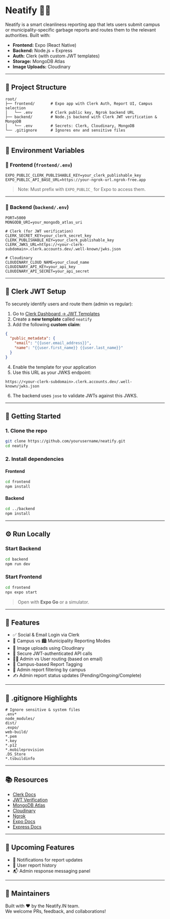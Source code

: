 # Neatify 🚮📲

Neatify is a smart cleanliness reporting app that lets users submit campus or municipality-specific garbage reports and routes them to the relevant authorities. Built with:

- **Frontend:** Expo (React Native)
- **Backend:** Node.js + Express
- **Auth:** Clerk (with custom JWT templates)
- **Storage:** MongoDB Atlas
- **Image Uploads:** Cloudinary

---

## 🔧 Project Structure

```
root/
├── frontend/       # Expo app with Clerk Auth, Report UI, Campus selection
│   └── .env        # Clerk public key, Ngrok backend URL
├── backend/        # Node.js backend with Clerk JWT verification & MongoDB
│   └── .env        # Secrets: Clerk, Cloudinary, MongoDB
└── .gitignore      # Ignores env and sensitive files
```

---

## 🔐 Environment Variables

### 🔸 Frontend (`frontend/.env`)
```env
EXPO_PUBLIC_CLERK_PUBLISHABLE_KEY=your_clerk_publishable_key
EXPO_PUBLIC_API_BASE_URL=https://your-ngrok-url.ngrok-free.app
```
> Note: Must prefix with `EXPO_PUBLIC_` for Expo to access them.

---

### 🔹 Backend (`backend/.env`)
```env
PORT=5000
MONGODB_URI=your_mongodb_atlas_uri

# Clerk (for JWT verification)
CLERK_SECRET_KEY=your_clerk_secret_key
CLERK_PUBLISHABLE_KEY=your_clerk_publishable_key
CLERK_JWKS_URL=https://<your-clerk-subdomain>.clerk.accounts.dev/.well-known/jwks.json

# Cloudinary
CLOUDINARY_CLOUD_NAME=your_cloud_name
CLOUDINARY_API_KEY=your_api_key
CLOUDINARY_API_SECRET=your_api_secret
```

---

## 🔑 Clerk JWT Setup

To securely identify users and route them (admin vs regular):

1. Go to [Clerk Dashboard → JWT Templates](https://dashboard.clerk.dev/jwt-templates)
2. Create a **new template** called `neatify`
3. Add the following **custom claim**:

```json
{
  "public_metadata": {
    "email": "{{user.email_address}}",
    "name": "{{user.first_name}} {{user.last_name}}"
  }
}
```

4. Enable the template for your application
5. Use this URL as your JWKS endpoint:

```
https://<your-clerk-subdomain>.clerk.accounts.dev/.well-known/jwks.json
```

6. The backend uses `jose` to validate JWTs against this JWKS.

---

## 🚀 Getting Started

### 1. Clone the repo
```bash
git clone https://github.com/yourusername/neatify.git
cd neatify
```

### 2. Install dependencies

#### Frontend
```bash
cd frontend
npm install
```

#### Backend
```bash
cd ../backend
npm install
```

---

## ⚙️ Run Locally

### Start Backend
```bash
cd backend
npm run dev
```

### Start Frontend
```bash
cd frontend
npx expo start
```

> Open with **Expo Go** or a simulator.

---

## 🧹 Features

- ✅ Social & Email Login via Clerk
- 🏫 Campus vs 🏙️ Municipality Reporting Modes
- 📸 Image uploads using Cloudinary
- 🔐 Secure JWT-authenticated API calls
- 🧑‍💼 Admin vs User routing (based on email)
- 📍 Campus-based Report Tagging
- 🔎 Admin report filtering by campus
- ✍️ Admin report status updates (Pending/Ongoing/Complete)

---

## 🧾 .gitignore Highlights

```gitignore
# Ignore sensitive & system files
.env*
node_modules/
dist/
.expo/
web-build/
*.pem
*.key
*.p12
*.mobileprovision
.DS_Store
*.tsbuildinfo
```

---

## 📚 Resources

- [Clerk Docs](https://clerk.dev/docs)
- [JWT Verification](https://clerk.dev/docs/backend-requests/verifying)
- [MongoDB Atlas](https://www.mongodb.com/cloud/atlas)
- [Cloudinary](https://cloudinary.com/documentation)
- [Ngrok](https://ngrok.com)
- [Expo Docs](https://docs.expo.dev)
- [Express Docs](https://expressjs.com)

---

## 🔮 Upcoming Features

- 🔔 Notifications for report updates
- 📜 User report history
- 📬 Admin response messaging panel

---

## 🤝 Maintainers

Built with ❤️ by the Neatify.IN team.  
We welcome PRs, feedback, and collaborations!

